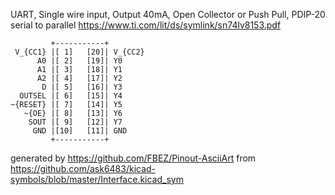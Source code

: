 UART, Single wire input, Output 40mA, Open Collector or Push Pull, PDIP-20
serial to parallel
https://www.ti.com/lit/ds/symlink/sn74lv8153.pdf


	         +-----------+
	 V_{CC1} |[ 1]   [20]| V_{CC2}
	      A0 |[ 2]   [19]| Y0
	      A1 |[ 3]   [18]| Y1
	      A2 |[ 4]   [17]| Y2
	       D |[ 5]   [16]| Y3
	  OUTSEL |[ 6]   [15]| Y4
	~{RESET} |[ 7]   [14]| Y5
	   ~{OE} |[ 8]   [13]| Y6
	    SOUT |[ 9]   [12]| Y7
	     GND |[10]   [11]| GND
	         +-----------+


generated by https://github.com/FBEZ/Pinout-AsciiArt from https://github.com/ask6483/kicad-symbols/blob/master/Interface.kicad_sym